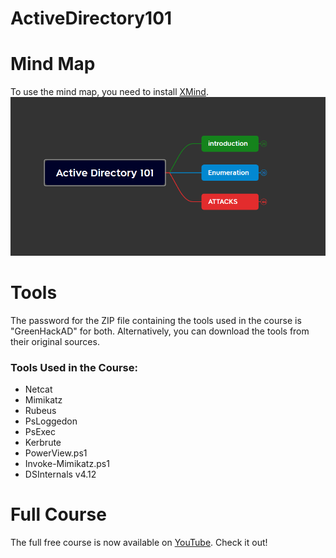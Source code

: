 # ActiveDirectory101

# Mind Map
To use the mind map, you need to install [XMind](https://xmind.app/download/).  
![Mind Map ](https://github.com/Palehab/ActiveDirectory101/blob/main/MindMap.png)


# Tools
The password for the ZIP file containing the tools used in the course is "GreenHackAD" for both.
Alternatively, you can download the tools from their original sources.
### Tools Used in the Course:
- Netcat  
- Mimikatz  
- Rubeus  
- PsLoggedon  
- PsExec  
- Kerbrute  
- PowerView.ps1
- Invoke-Mimikatz.ps1
- DSInternals v4.12

# Full Course
The full free course is now available on [YouTube]([https://www.youtube.com/](https://www.youtube.com/playlist?list=PLyyAUp-Erl9WhBzp1ma2NzYQEb1nfQM1t)). Check it out!
